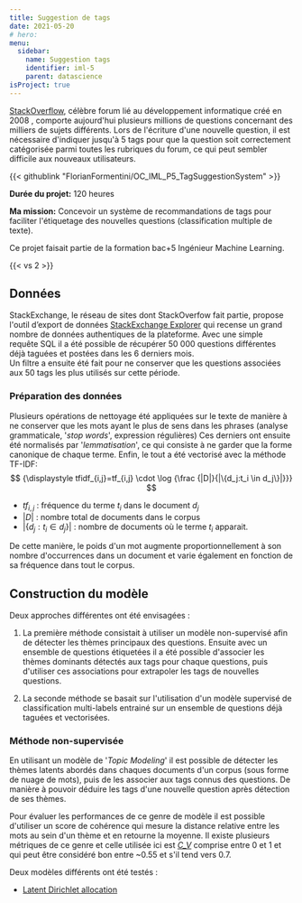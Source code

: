 ```yaml
---
title: Suggestion de tags
date: 2021-05-20
# hero: 
menu:
  sidebar:
    name: Suggestion tags
    identifier: iml-5
    parent: datascience
isProject: true
---
```


[StackOverflow](http://stackoverflow.com), célèbre forum lié au développement informatique créé en 2008 , comporte aujourd'hui plusieurs millions de questions concernant des milliers de sujets différents. Lors de l'écriture d'une nouvelle question, il est nécessaire d'indiquer jusqu'à 5 tags pour que la question soit correctement catégorisée parmi toutes les rubriques du forum, ce qui peut sembler difficile aux nouveaux utilisateurs.

{{< githublink "FlorianFormentini/OC_IML_P5_TagSuggestionSystem" >}}

**Durée du projet:** 120 heures

**Ma mission:** Concevoir un système de recommandations de tags pour faciliter l'étiquetage des nouvelles questions (classification multiple de texte).

Ce projet faisait partie de la formation bac+5 Ingénieur Machine Learning.

{{< vs 2 >}}

## Données

StackExchange, le réseau de sites dont StackOverfow fait partie, propose l'outil d’export de données [StackExchange Explorer](https://data.stackexchange.com/stackoverflow/query/new) qui recense un grand nombre de données authentiques de la plateforme. Avec une simple requête SQL il a été possible de récupérer 50 000 questions différentes déjà taguées et postées dans les 6 derniers mois.  
Un filtre a ensuite été fait pour ne conserver que les questions associées aux 50 tags les plus utilisés sur cette période.

### Préparation des données

Plusieurs opérations de nettoyage été appliquées sur le texte de manière à ne conserver que les mots ayant le plus de sens dans les phrases (analyse grammaticale, '*stop words*', expression régulières)
Ces derniers ont ensuite été normalisés par '*lemmatisation*', ce qui consiste à ne garder que la forme canonique de chaque terme.
Enfin, le tout a été vectorisé avec la méthode TF-IDF:
$$ {\displaystyle tfidf_{i,j}=tf_{i,j} \cdot \log {\frac  {|D|}{|\{d_j:t_i \in d_j\}|}}} $$
- $tf_{i,j}$ : fréquence du terme $t_i$ dans le document $d_j$
- $|D|$ : nombre total de documents dans le corpus
- ${|\{d_j:t_i \in d_j\}|}$ : nombre de documents où le terme $t_i$ apparait.

De cette manière, le poids d'un mot augmente proportionnellement à son nombre d'occurrences dans un document et varie également en fonction de sa fréquence dans tout le corpus.


## Construction du modèle

Deux approches différentes ont été envisagées :
1.	La première méthode consistait à utiliser un modèle non-supervisé afin de détecter les thèmes principaux des questions. Ensuite avec un ensemble de questions étiquetées il a été possible d'associer les thèmes dominants détectés aux tags pour chaque questions, puis d'utiliser ces associations pour extrapoler les tags de nouvelles questions.

2.	La seconde méthode se basait sur l'utilisation d'un modèle supervisé de classification multi-labels entrainé sur un ensemble de questions déjà taguées et vectorisées.


### Méthode non-supervisée

En utilisant un modèle de '*Topic Modeling*' il est possible de détecter les thèmes latents abordés dans chaques documents d'un corpus (sous forme de nuage de mots), puis de les associer aux tags connus des questions. De manière à pouvoir déduire les tags d'une nouvelle question après détection de ses thèmes.

Pour évaluer les performances de ce genre de modèle il est possible d'utiliser un score de cohérence qui mesure la distance relative entre les mots au sein d'un thème et en retourne la moyenne. Il existe plusieurs métriques de ce genre et celle utilisée ici est [*C_V*](https://ieeexplore.ieee.org/document/8259775) comprise entre 0 et 1 et qui peut être considéré bon entre ~0.55 et s'il tend vers 0.7.

Deux modèles différents ont été testés : 
- [Latent Dirichlet allocation](https://en.wikipedia.org/wiki/Latent_Dirichlet_allocation)
